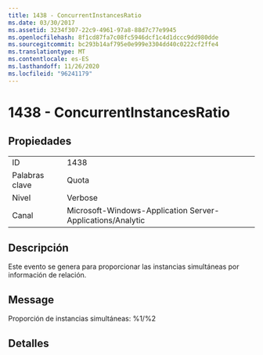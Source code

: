 ```yaml
---
title: 1438 - ConcurrentInstancesRatio
ms.date: 03/30/2017
ms.assetid: 3234f307-22c9-4961-97a8-88d7c77e9945
ms.openlocfilehash: 8f1cd87fa7c08fc5946dcf1c4d1dccc9dd980dde
ms.sourcegitcommit: bc293b14af795e0e999e3304dd40c0222cf2ffe4
ms.translationtype: MT
ms.contentlocale: es-ES
ms.lasthandoff: 11/26/2020
ms.locfileid: "96241179"
---
```

# <a name="1438---concurrentinstancesratio"></a>1438 - ConcurrentInstancesRatio

## <a name="properties"></a>Propiedades  
  
|||  
|-|-|  
|ID|1438|  
|Palabras clave|Quota|  
|Nivel|Verbose|  
|Canal|Microsoft-Windows-Application Server-Applications/Analytic|  
  
## <a name="description"></a>Descripción  

 Este evento se genera para proporcionar las instancias simultáneas por información de relación.  
  
## <a name="message"></a>Message  

 Proporción de instancias simultáneas: %1/%2  
  
## <a name="details"></a>Detalles
